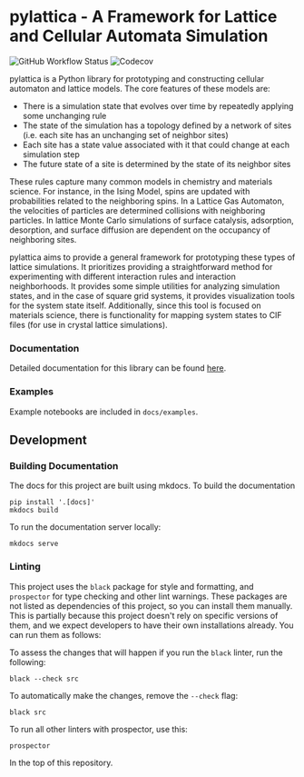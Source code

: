 # pylattica - A Framework for Lattice and Cellular Automata Simulation

![GitHub Workflow Status](https://img.shields.io/github/actions/workflow/status/mcgalcode/pylattica/testing.yml?branch=master)
![Codecov](https://img.shields.io/codecov/c/github/mcgalcode/pylattica?style=for-the-badge)

pylattica is a Python library for prototyping and constructing cellular automaton and lattice models. The core features of these models are:

- There is a simulation state that evolves over time by repeatedly applying some unchanging rule
- The state of the simulation has a topology defined by a network of sites (i.e. each site has an unchanging set of neighbor sites)
- Each site has a state value associated with it that could change at each simulation step
- The future state of a site is determined by the state of its neighbor sites

These rules capture many common models in chemistry and materials science. For instance, in the Ising Model, spins are updated with probabilities related to the neighboring spins. In a Lattice Gas Automaton, the velocities of particles are determined collisions with neighboring particles. In lattice Monte Carlo simulations of surface catalysis, adsorption, desorption, and surface diffusion are dependent on the occupancy of neighboring sites.

pylattica aims to provide a general framework for prototyping these types of lattice simulations. It prioritizes providing a straightforward method for experimenting with different interaction rules and interaction neighborhoods. It provides some simple utilities for analyzing simulation states, and in the case of square grid systems, it provides visualization tools for the system state itself. Additionally, since this tool is focused on materials science, there is functionality for mapping system states to CIF files (for use in crystal lattice simulations).

### Documentation

Detailed documentation for this library can be found [here](https://mcgalcode.github.io/pylattica/).

### Examples

Example notebooks are included in `docs/examples`.

## Development

### Building Documentation

The docs for this project are built using mkdocs. To build the documentation

```
pip install '.[docs]'
mkdocs build
```

To run the documentation server locally:

```
mkdocs serve
```

### Linting

This project uses the `black` package for style and formatting, and `prospector` for type checking and other lint warnings. These packages are not listed as dependencies of this project, so you can install them manually. This is partially because this project doesn't rely on specific versions of them, and we expect developers to have their own installations already. You can run them as follows:

To assess the changes that will happen if you run the `black` linter, run the following:

```
black --check src
```

To automatically make the changes, remove the `--check` flag:

```
black src
```

To run all other linters with prospector, use this:

```
prospector
```

In the top of this repository.
